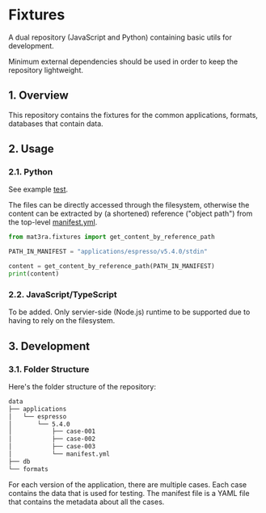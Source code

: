 # Fixtures

A dual repository (JavaScript and Python) containing basic utils for development.

Minimum external dependencies should be used in order to keep the repository lightweight.

## 1. Overview

This repository contains the fixtures for the common applications, formats, databases that contain data.

## 2. Usage

### 2.1. Python

See example [test](tests/py/unit/test_get_from_manifest.py).

The files can be directly accessed through the filesystem, otherwise the content can be extracted by (a shortened) reference ("object path") from the top-level [manifest.yml](src/py/mat3ra/fixtures/manifest.yml).

```py
from mat3ra.fixtures import get_content_by_reference_path

PATH_IN_MANIFEST = "applications/espresso/v5.4.0/stdin"

content = get_content_by_reference_path(PATH_IN_MANIFEST)
print(content)
``` 

### 2.2. JavaScript/TypeScript

To be added. Only servier-side (Node.js) runtime to be supported due to having to rely on the filesystem.

## 3. Development

### 3.1. Folder Structure

Here's the folder structure of the repository:

```txt
data
├── applications
│   └── espresso
│       └── 5.4.0
│           ├── case-001
│           ├── case-002
│           ├── case-003
│           └── manifest.yml
├── db
└── formats
```

For each version of the application, there are multiple cases. Each case contains the data that is used for testing.  The manifest file is a YAML file that contains the metadata about all the cases.
